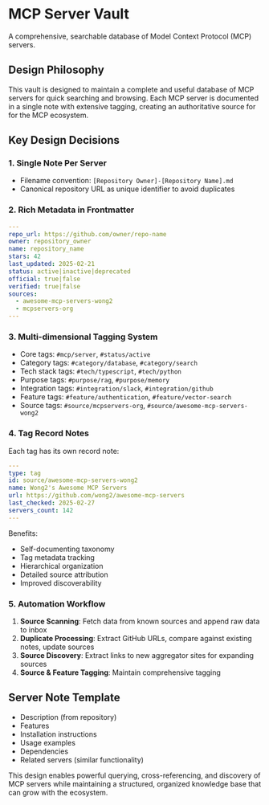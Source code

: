 # MCP Server Vault

A comprehensive, searchable database of Model Context Protocol (MCP) servers.

## Design Philosophy

This vault is designed to maintain a complete and useful database of MCP servers for quick searching and browsing. Each MCP server is documented in a single note with extensive tagging, creating an authoritative source for for the MCP ecosystem.

## Key Design Decisions

### 1. Single Note Per Server

- Filename convention: `[Repository Owner]-[Repository Name].md`
- Canonical repository URL as unique identifier to avoid duplicates

### 2. Rich Metadata in Frontmatter

```yaml
---
repo_url: https://github.com/owner/repo-name
owner: repository_owner
name: repository_name
stars: 42
last_updated: 2025-02-21
status: active|inactive|deprecated
official: true|false
verified: true|false
sources:
  - awesome-mcp-servers-wong2
  - mcpservers-org
---
```

### 3. Multi-dimensional Tagging System

- Core tags: `#mcp/server`, `#status/active`
- Category tags: `#category/database`, `#category/search`
- Tech stack tags: `#tech/typescript`, `#tech/python`
- Purpose tags: `#purpose/rag`, `#purpose/memory`
- Integration tags: `#integration/slack`, `#integration/github`
- Feature tags: `#feature/authentication`, `#feature/vector-search`
- Source tags: `#source/mcpservers-org`, `#source/awesome-mcp-servers-wong2`

### 4. Tag Record Notes

Each tag has its own record note:

```yaml
---
type: tag
id: source/awesome-mcp-servers-wong2
name: Wong2's Awesome MCP Servers
url: https://github.com/wong2/awesome-mcp-servers
last_checked: 2025-02-27
servers_count: 142
---
```

Benefits:

- Self-documenting taxonomy
- Tag metadata tracking
- Hierarchical organization
- Detailed source attribution
- Improved discoverability

### 5. Automation Workflow

1. **Source Scanning**: Fetch data from known sources and append raw data to inbox
2. **Duplicate Processing**: Extract GitHub URLs, compare against existing notes, update sources
3. **Source Discovery**: Extract links to new aggregator sites for expanding sources
4. **Source & Feature Tagging**: Maintain comprehensive tagging

## Server Note Template

- Description (from repository)
- Features
- Installation instructions
- Usage examples
- Dependencies
- Related servers (similar functionality)

This design enables powerful querying, cross-referencing, and discovery of MCP servers while maintaining a structured, organized knowledge base that can grow with the ecosystem.
